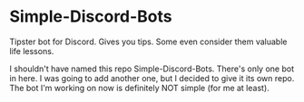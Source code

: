 # Simple-Discord-Bots
Tipster bot for Discord. Gives you tips. Some even consider them valuable life lessons.


I shouldn't have named this repo Simple-Discord-Bots. There's only one bot in here. I was going to add another one, but I decided to give it its own repo.
The bot I'm working on now is definitely NOT simple (for me at least).
